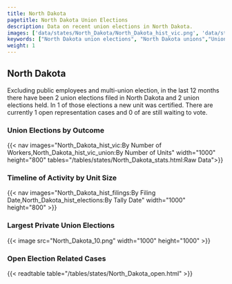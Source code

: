 ```yaml
---
title: North Dakota
pagetitle: North Dakota Union Elections
description: Data on recent union elections in North Dakota.
images: ['data/states/North_Dakota/North_Dakota_hist_vic.png', 'data/states/North_Dakota/North_Dakota_hist_size.png', 'data/states/North_Dakota/North_Dakota_10.png']
keywords: ["North Dakota union elections", "North Dakota unions","Union elections"]
weight: 1
---
```

##  North Dakota

Excluding public employees and multi-union election, in the last 12 months there have been 2 union elections filed in North Dakota and 2 union elections held. In 1 of those elections a new unit was certified. There are currently 1 open representation cases and 0 of are still waiting to vote.

### Union Elections by Outcome
{{< nav images="North_Dakota_hist_vic:By Number of Workers,North_Dakota_hist_vic_union:By Number of Units" width="1000" height="800" tables="/tables/states/North_Dakota_stats.html:Raw Data">}}

### Timeline of Activity by Unit Size
{{< nav images="North_Dakota_hist_filings:By Filing Date,North_Dakota_hist_elections:By Tally Date" width="1000" height="800" >}}

### Largest Private Union Elections
{{< image src="North_Dakota_10.png" width="1000" height="1000"  >}}

### Open Election Related Cases
{{< readtable table="/tables/states/North_Dakota_open.html" >}}

